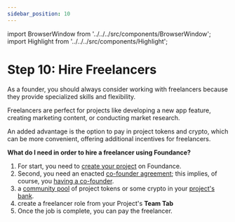 ```yaml
---
sidebar_position: 10
---
```


import BrowserWindow from '../../../src/components/BrowserWindow';
import Highlight from '../../../src/components/Highlight';

# Step 10: Hire Freelancers

As a founder, you should always consider working with freelancers because they provide specialized skills and flexibility.

Freelancers are perfect for projects like developing a new app feature, creating marketing content, or conducting market research.

An added advantage is the option to pay in project tokens and crypto, which can be more convenient, offering additional incentives for freelancers.

**What do I need in order to hire a freelancer using Foundance?**

1. For start, you need to [create your project](../find-a-cofounder/idea.md) on Foundance.
2. Second, you need an enacted [co-founder agreement](../make-it-happen/agreement.md); this implies, of course, you [having a co-founder](../find-a-cofounder/idea).
3. a [community pool](https://docs.foundance.org/creating-an-agreement/make-agreement#intermediate-agreement) of project tokens or some crypto in your [project's bank](../../running-a-foundance/bank.md).
4. create a freelancer role from your Project's **Team Tab**
5. Once the job is complete, you can pay the freelancer.
